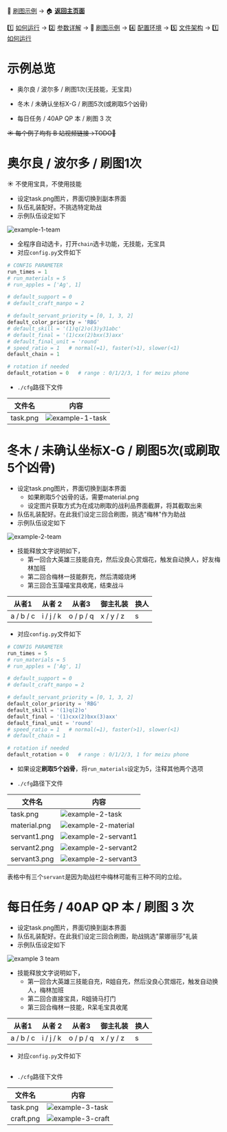 📙 [刷图示例](https://github.com/airbirdx/fgo-auto-run/blob/master/wiki/example.md) → :house: **[返回主页面](https://github.com/airbirdx/fgo-auto-run)**

1️⃣ [如何运行](https://github.com/airbirdx/fgo-auto-run/blob/master/wiki/howtorun.md) → 2️⃣ [参数详解](https://github.com/airbirdx/fgo-auto-run/blob/master/wiki/parameter.md) → 📙 [刷图示例](https://github.com/airbirdx/fgo-auto-run/blob/master/wiki/example.md) → :four: [配置环境](https://github.com/airbirdx/fgo-auto-run/blob/master/wiki/environment.md) → :five: [文件架构](https://github.com/airbirdx/fgo-auto-run/blob/master/wiki/architecture.md) → 1️⃣ [如何运行](https://github.com/airbirdx/fgo-auto-run/blob/master/wiki/howtorun.md) 

# 示例总览

* 奥尔良 / 波尔多 / 刷图1次(无技能，无宝具)

* 冬木 / 未确认坐标X-G / 刷图5次(或刷取5个凶骨)

* 每日任务 / 40AP QP 本 / 刷图 3 次

~~☀️ 每个例子均有 B 站视频链接→TODO🌌~~ 

# 奥尔良 / 波尔多 / 刷图1次

:sunny: 不使用宝具，不使用技能

* 设定task.png图片，界面切换到副本界面
* 队伍礼装配好。不挑选特定助战
* 示例队伍设定如下

![example-1-team](https://github.com/airbirdx/fgo-auto-run/blob/debug/wiki/media/ex1_team.png)

* 全程序自动选卡，打开`chain`选卡功能，无技能，无宝具
* 对应`config.py`文件如下

```python
# CONFIG PARAMETER
run_times = 1
# run_materials = 5
# run_apples = ['Ag', 1]

# default_support = 0
# default_craft_manpo = 2

# default_servant_priority = [0, 1, 3, 2] 
default_color_priority = 'RBG'
# default_skill = '(1)q(2)o(3)y31abc'
# default_final = '(1)cxx(2)bxx(3)axx'
# default_final_unit = 'round'
# speed_ratio = 1   # normal(=1), faster(>1), slower(<1)
default_chain = 1

# rotation if needed
default_rotation = 0   # range : 0/1/2/3, 1 for meizu phone
```

* `./cfg`路径下文件

| 文件名   | 内容                |
| -------- | ------------------- |
| task.png | ![example-1-task](https://github.com/airbirdx/fgo-auto-run/blob/debug/wiki/media/ex1_task.png) |

# 冬木 / 未确认坐标X-G / 刷图5次(或刷取5个凶骨)

* 设定task.png图片，界面切换到副本界面
  * 如果刷取5个凶骨的话，需要material.png
  * 设定图片获取方式为在成功刷取的战利品界面截屏，将其截取出来
* 队伍礼装配好。在此我们设定三回合刷图，挑选"梅林"作为助战
* 示例队伍设定如下

![example-2-team](https://github.com/airbirdx/fgo-auto-run/blob/debug/wiki/media/ex2_team.png)

* 技能释放文字说明如下，
  * 第一回合大英雄三技能自充，然后没良心赏烟花，触发自动换人，好友梅林加班
  * 第二回合梅林一技能群充，然后清姬烧烤
  * 第三回合玉藻喵宝具收尾，结束战斗

| 从者1     | 从者 2    | 从者3     | 御主礼装  | 换人 |
| --------- | --------- | --------- | --------- | ---- |
| a / b / c | i / j / k | o / p / q | x / y / z | s    |

* 对应`config.py`文件如下

```python
# CONFIG PARAMETER
run_times = 5
# run_materials = 5
# run_apples = ['Ag', 1]

# default_support = 0
# default_craft_manpo = 2

# default_servant_priority = [0, 1, 3, 2] 
default_color_priority = 'RBG'
default_skill = '(1)q(2)o'
default_final = '(1)cxx(2)bxx(3)axx'
default_final_unit = 'round'
# speed_ratio = 1   # normal(=1), faster(>1), slower(<1)
# default_chain = 1

# rotation if needed
default_rotation = 0   # range : 0/1/2/3, 1 for meizu phone
```

* 如果设定**刷取5个凶骨**，将`run_materials`设定为5，注释其他两个选项

* `./cfg`路径下文件

| 文件名       | 内容                                                         |
| ------------ | ------------------------------------------------------------ |
| task.png     | ![example-2-task](https://github.com/airbirdx/fgo-auto-run/blob/debug/wiki/media/ex2_task.png) |
| material.png | ![example-2-material](https://github.com/airbirdx/fgo-auto-run/blob/debug/wiki/media/ex2_material.png) |
| servant1.png | ![example-2-servant1](https://github.com/airbirdx/fgo-auto-run/blob/debug/wiki/media/ex2_servant1.png) |
| servant2.png | ![example-2-servant2](https://github.com/airbirdx/fgo-auto-run/blob/debug/wiki/media/ex2_servant2.png) |
| servant3.png | ![example-2-servant3](https://github.com/airbirdx/fgo-auto-run/blob/debug/wiki/media/ex2_servant3.png) |

表格中有三个`servant`是因为助战栏中梅林可能有三种不同的立绘。

# 每日任务 / 40AP QP 本 / 刷图 3 次

* 设定task.png图片，界面切换到副本界面
* 队伍礼装配好。在此我们设定三回合刷图，助战挑选"蒙娜丽莎"礼装
* 示例队伍设定如下

![example 3 team](https://github.com/airbirdx/fgo-auto-run/blob/debug/wiki/media/ex3_team.png)

* 技能释放文字说明如下，
  * 第一回合大英雄三技能自充，R姐自充，然后没良心赏烟花，触发自动换人，梅林加班
  * 第二回合直接宝具，R姐骑马打门
  * 第三回合梅林一技能，R呆毛宝具收尾

| 从者1     | 从者 2    | 从者3     | 御主礼装  | 换人 |
| --------- | --------- | --------- | --------- | ---- |
| a / b / c | i / j / k | o / p / q | x / y / z | s    |

* 对应`config.py`文件如下

```python

```

* `./cfg`路径下文件

| 文件名    | 内容                                                         |
| --------- | ------------------------------------------------------------ |
| task.png  | ![example-3-task](https://github.com/airbirdx/fgo-auto-run/blob/debug/wiki/media/ex3_task.png) |
| craft.png | ![example-3-craft](https://github.com/airbirdx/fgo-auto-run/blob/debug/wiki/media/ex3_craft.png) |






